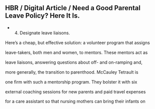 ## HBR / Digital Article / Need a Good Parental Leave Policy? Here It Is.

- 4. Designate leave liaisons.

Here’s a cheap, but eﬀective solution: a volunteer program that assigns

leave-takers, both men and women, to mentors. These mentors act as

leave liaisons, answering questions about oﬀ- and on-ramping and,

more generally, the transition to parenthood. McCauley Tetrault is

one ﬁrm with such a mentorship program. They bolster it with six

external coaching sessions for new parents and paid travel expenses

for a care assistant so that nursing mothers can bring their infants on